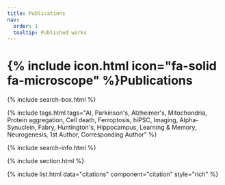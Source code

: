 ```yaml
---
title: Publications
nav:
  order: 1
  tooltip: Published works
---
```


# {% include icon.html icon="fa-solid fa-microscope" %}Publications

{% include search-box.html %}

{% include tags.html tags="AI, Parkinson's, Alzheimer's, Mitochondria, Protein aggregation, Cell death, Ferroptosis, hiPSC, Imaging, Alpha-Synuclein, Fabry, Huntington's, Hippocampus, Learning & Memory, Neurogenesis, 1st Author, Corresponding Author" %}

{% include search-info.html %}

{% include section.html %}

{% include list.html data="citations" component="citation" style="rich" %}
